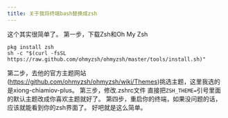 ```yaml
---
title: 关于我将终端bash替换成zsh
---
```

这个其实很简单了。
第一步，下载Zsh和Oh My Zsh
```
pkg install zsh
sh -c "$(curl -fsSL https://raw.github.com/ohmyzsh/ohmyzsh/master/tools/install.sh)"
```
第二步，去他的官方主题网站(https://github.com/ohmyzsh/ohmyzsh/wiki/Themes)挑选主题，这里我选的是xiong-chiamiov-plus。
第三步，修改.zshrc文件
直接把```ZSH_THEME=```引号里面的默认主题改成你喜欢主题就好了。
第四步，重启你的终端，如果没问题的话，应该就能看到你的zsh界面了。
好吧就是这么简单。